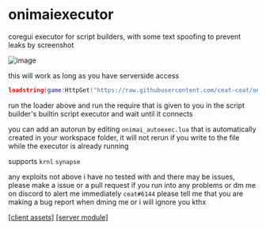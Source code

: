 # onimaiexecutor

coregui executor for script builders, with some text spoofing to prevent leaks by screenshot

![image](https://user-images.githubusercontent.com/67209229/228671547-de0b5700-6c6e-48cf-aaaf-60e86a97a830.png)

this will work as long as you have serverside access

```lua
loadstring(game:HttpGet("https://raw.githubusercontent.com/ceat-ceat/onimaiexecutor/main/client/main.lua", true))()
```

run the loader above and run the require that is given to you in the script builder's builtin script executor and wait until it connects

you can add an autorun by editing `onimai_autoexec.lua` that is automatically created in your workspace folder, it will not rerun if you write to the file while the executor is already running

supports `krnl` `synapse`

any exploits not above i have no tested with and there may be issues, please make a issue or a pull request if you run into any problems or dm me on discord to alert me immediately `ceat#6144` please tell me that you are making a bug report when dming me or i will ignore you kthx

[[client assets]](https://www.roblox.com/library/12910385605/)
[[server module]](https://www.roblox.com/library/12910374025/)
